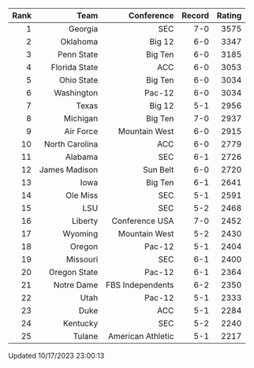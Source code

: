 | Rank  | Team                 | Conference           | Record   | Rating |
| ---:  | ---:                 | ---:                 | ---:     | ---:   |
| 1     | Georgia              | SEC                  | 7-0      | 3575   |
| 2     | Oklahoma             | Big 12               | 6-0      | 3347   |
| 3     | Penn State           | Big Ten              | 6-0      | 3185   |
| 4     | Florida State        | ACC                  | 6-0      | 3053   |
| 5     | Ohio State           | Big Ten              | 6-0      | 3034   |
| 6     | Washington           | Pac-12               | 6-0      | 3034   |
| 7     | Texas                | Big 12               | 5-1      | 2956   |
| 8     | Michigan             | Big Ten              | 7-0      | 2937   |
| 9     | Air Force            | Mountain West        | 6-0      | 2915   |
| 10    | North Carolina       | ACC                  | 6-0      | 2779   |
| 11    | Alabama              | SEC                  | 6-1      | 2726   |
| 12    | James Madison        | Sun Belt             | 6-0      | 2720   |
| 13    | Iowa                 | Big Ten              | 6-1      | 2641   |
| 14    | Ole Miss             | SEC                  | 5-1      | 2591   |
| 15    | LSU                  | SEC                  | 5-2      | 2468   |
| 16    | Liberty              | Conference USA       | 7-0      | 2452   |
| 17    | Wyoming              | Mountain West        | 5-2      | 2430   |
| 18    | Oregon               | Pac-12               | 5-1      | 2404   |
| 19    | Missouri             | SEC                  | 6-1      | 2400   |
| 20    | Oregon State         | Pac-12               | 6-1      | 2364   |
| 21    | Notre Dame           | FBS Independents     | 6-2      | 2350   |
| 22    | Utah                 | Pac-12               | 5-1      | 2333   |
| 23    | Duke                 | ACC                  | 5-1      | 2284   |
| 24    | Kentucky             | SEC                  | 5-2      | 2240   |
| 25    | Tulane               | American Athletic    | 5-1      | 2217   |

Updated 10/17/2023 23:00:13
